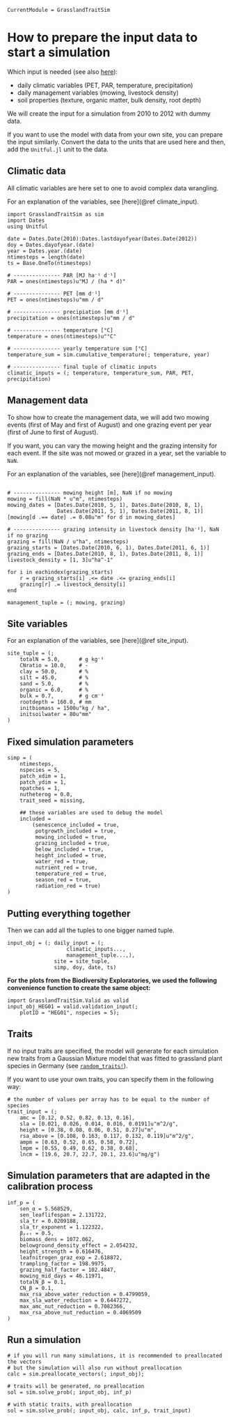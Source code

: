 ```@meta
CurrentModule = GrasslandTraitSim
```

# How to prepare the input data to start a simulation

Which input is needed (see also [here](@ref "Model inputs and outputs")):
- daily climatic variables (PET, PAR, temperature, precipitation)
- daily management variables (mowing, livestock density)
- soil properties (texture, organic matter, bulk density, root depth)

We will create the input for a simulation from 2010 to 2012 with
dummy data.

If you want to use the model with data from your own site, you can
prepare the input similarly. Convert the data to the units that
are used here and then, add the `Unitful.jl` unit to the data.

## Climatic data

All climatic variables are here set to one to avoid complex data wrangling.

For an explanation of the variables, see [here](@ref climate_input).

```@example input_creation
import GrasslandTraitSim as sim
import Dates
using Unitful

date = Dates.Date(2010):Dates.lastdayofyear(Dates.Date(2012))
doy = Dates.dayofyear.(date)
year = Dates.year.(date)
ntimesteps = length(date)
ts = Base.OneTo(ntimesteps) 

# --------------- PAR [MJ ha⁻¹ d⁻¹]
PAR = ones(ntimesteps)u"MJ / (ha * d)"

# --------------- PET [mm d⁻¹]
PET = ones(ntimesteps)u"mm / d"

# --------------- precipiation [mm d⁻¹]	
precipitation = ones(ntimesteps)u"mm / d"

# --------------- temperature [°C]
temperature = ones(ntimesteps)u"°C"

# --------------- yearly temperature sum [°C]
temperature_sum = sim.cumulative_temperature(; temperature, year) 

# --------------- final tuple of climatic inputs
climatic_inputs = (; temperature, temperature_sum, PAR, PET, precipitation)
```

## Management data

To show how to create the management data, we will add two mowing events 
(first of May and first of August) and one grazing event per year
(first of June to first of August).

If you want, you can vary the mowing height and the grazing intensity
for each event. If the site was not mowed or grazed in a year, set the
variable to `NaN`.

For an explanation of the variables, see [here](@ref management_input).

```@example input_creation

# --------------- mowing height [m], NaN if no mowing
mowing = fill(NaN * u"m", ntimesteps)
mowing_dates = [Dates.Date(2010, 5, 1), Dates.Date(2010, 8, 1), 
                Dates.Date(2011, 5, 1), Dates.Date(2011, 8, 1)]
[mowing[d .== date] .= 0.08u"m" for d in mowing_dates]

# --------------- grazing intensity in livestock density [ha⁻¹], NaN if no grazing
grazing = fill(NaN / u"ha", ntimesteps)
grazing_starts = [Dates.Date(2010, 6, 1), Dates.Date(2011, 6, 1)]
grazing_ends = [Dates.Date(2010, 8, 1), Dates.Date(2011, 8, 1)]
livestock_density = [1, 3]u"ha^-1"

for i in eachindex(grazing_starts)
    r = grazing_starts[i] .<= date .<= grazing_ends[i]
    grazing[r] .= livestock_density[i]
end

management_tuple = (; mowing, grazing)
```

## Site variables 

For an explanation of the variables, see [here](@ref site_input).

```@example input_creation
site_tuple = (;
    totalN = 5.0,      # g kg⁻¹
    CNratio = 10.0,    # -
    clay = 50.0,       # %
    silt = 45.0,       # %
    sand = 5.0,        # %
    organic = 6.0,     # %
    bulk = 0.7,        # g cm⁻³
    rootdepth = 160.0, # mm
    initbiomass = 1500u"kg / ha",
    initsoilwater = 80u"mm"
)           
```

## Fixed simulation parameters
```@example input_creation
simp = (
    ntimesteps, 
    nspecies = 5,  
    patch_xdim = 1, 
    patch_ydim = 1, 
    npatches = 1,
    nutheterog = 0.0, 
    trait_seed = missing,  
    
    ## these variables are used to debug the model
    included = 
        (senescence_included = true, 
         potgrowth_included = true, 
         mowing_included = true, 
         grazing_included = true, 
         below_included = true, 
         height_included = true, 
         water_red = true, 
         nutrient_red = true, 
         temperature_red = true, 
         season_red = true, 
         radiation_red = true)
)
```

## Putting everything together

Then we can add all the tuples to one bigger named tuple.

```@example input_creation
input_obj = (; daily_input = (;
                   climatic_inputs..., 
                   management_tuple...,),
               site = site_tuple, 
               simp, doy, date, ts)
```

**For the plots from the Biodiversity Exploratories, we used the following convenience function
to create the same object:**
```@example
import GrasslandTraitSim.Valid as valid
input_obj_HEG01 = valid.validation_input(;
    plotID = "HEG01", nspecies = 5);
```

## Traits

If no input traits are specified, the model will generate for each simulation new traits from a Gaussian Mixture model that was fitted to grassland plant species in Germany (see [`random_traits!`](@ref)).

If you want to use your own traits, you can specify them in the following way:

```@example input_creation
# the number of values per array has to be equal to the number of species
trait_input = (;
    amc = [0.12, 0.52, 0.82, 0.13, 0.16],
    sla = [0.021, 0.026, 0.014, 0.016, 0.0191]u"m^2/g",
    height = [0.38, 0.08, 0.06, 0.51, 0.27]u"m",
    rsa_above = [0.108, 0.163, 0.117, 0.132, 0.119]u"m^2/g",
    ampm = [0.63, 0.52, 0.65, 0.58, 0.72],
    lmpm = [0.55, 0.49, 0.62, 0.38, 0.68],
    lncm = [19.6, 20.7, 22.7, 20.1, 23.6]u"mg/g")
```

## Simulation parameters that are adapted in the calibration process

```@example input_creation
inf_p = (
    sen_α = 5.568529, 
    sen_leaflifespan = 2.131722, 
    sla_tr = 0.0209188, 
    sla_tr_exponent = 1.122322, 
    βₚₑₜ = 0.5,
    biomass_dens = 1072.062, 
    belowground_density_effect = 2.054232, 
    height_strength = 0.616476, 
    leafnitrogen_graz_exp = 2.618872, 
    trampling_factor = 198.9975, 
    grazing_half_factor = 102.4847, 
    mowing_mid_days = 46.11971, 
    totalN_β = 0.1,
    CN_β = 0.1,
    max_rsa_above_water_reduction = 0.4799059,
    max_sla_water_reduction = 0.6447272, 
    max_amc_nut_reduction = 0.7082366, 
    max_rsa_above_nut_reduction = 0.4069509
)
```


## Run a simulation

```@example input_creation
# if you will run many simulations, it is recommended to preallocated the vectors
# but the simulation will also run without preallocation 
calc = sim.preallocate_vectors(; input_obj);

# traits will be generated, no preallocation
sol = sim.solve_prob(; input_obj, inf_p)

# with static traits, with preallocation
sol = sim.solve_prob(; input_obj, calc, inf_p, trait_input)
```